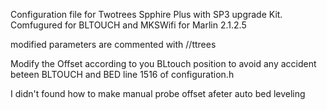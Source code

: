 Configuration file for Twotrees Spphire Plus with SP3 upgrade Kit. Comfugured for BLTOUCH and MKSWifi
for Marlin 2.1.2.5

modified parameters are commented with //ttrees

Modify the Offset according to you BLtouch position to avoid any accident beteen BLTOUCH and BED
line 1516 of configuration.h

I didn't found how to make manual probe offset afeter auto bed leveling


